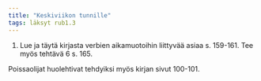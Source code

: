 ```yaml
---
title: "Keskiviikon tunnille"
tags: läksyt rub1.3
---
```


1. Lue ja täytä kirjasta verbien aikamuotoihin liittyvää asiaa s. 159-161. Tee myös tehtävä 6 s. 165.

Poissaolijat huolehtivat tehdyiksi myös kirjan sivut 100-101.